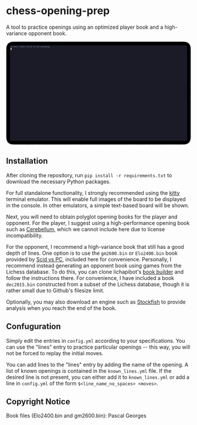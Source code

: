 # chess-opening-prep
A tool to practice openings using an optimized player book and a high-variance opponent book.

![Example usage](./usage.gif)

## Installation
After cloning the repository, run `pip install -r requirements.txt` to download the necessary Python packages.

For full standalone functionality, I strongly recommended using the [kitty](https://sw.kovidgoyal.net/kitty/) terminal emulator. This will enable full images of the board to be displayed in the console. In other emulators, a simple text-based board will be shown.

Next, you will need to obtain polyglot opening books for the player and opponent. For the player, I suggest using a high-performance opening book such as [Cerebellum](https://www.zipproth.de/Brainfish/download/), which we cannot include here due to license incompatibility.

For the opponent, I recommend a high-variance book that still has a good depth of lines. One option is to use the `gm2600.bin` or `Elo2400.bin` book provided by [Scid vs PC](http://scidvspc.sourceforge.net/), included here for convenience. Personally, I recommend instead generating an opponent book using games from the Lichess database. To do this, you can clone lichapibot's [book builder](https://github.com/lichapibot/lichess-bot) and follow the instructions there. For convenience, I have included a book `dec2015.bin` constructed from a subset of the Lichess database, though it is rather small due to Github's filesize limit.

Optionally, you may also download an engine such as [Stockfish](https://stockfishchess.org/) to provide analysis when you reach the end of the book.

## Confuguration
Simply edit the entries in `config.yml` according to your specifications. You can use the "lines" entry to practice particular openings -- this way, you will not be forced to replay the initial moves.

You can add lines to the "lines" entry by adding the name of the opening. A list of known openings is contained in the `known_lines.yml` file. If the desired line is not present, you can either add it to `known_lines.yml` or add a line in `config.yml` of the form `$<line_name_no_spaces> <moves>`.

## Copyright Notice
Book files (Elo2400.bin and gm2600.bin): Pascal Georges
